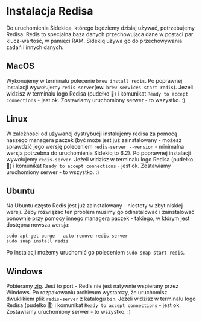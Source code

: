 # Instalacja Redisa

Do uruchomienia Sidekiqa, którego będziemy dzisiaj używać, potrzebujemy Redisa. Redis to specjalna baza danych przechowująca dane w postaci par klucz-wartość, w pamięci RAM. Sidekiq używa go do przechowywania zadań i innych danych.

## MacOS

Wykonujemy w terminalu polecenie `brew install redis`. Po poprawnej instalacji wywołujemy `redis-server`(ew. `brew services start redis`). Jeżeli widzisz w terminalu logo Redisa (pudełko 🙂) i komunikat `Ready to accept connections` - jest ok. Zostawiamy uruchomiony serwer - to wszystko. :)

## Linux

W zależności od używanej dystrybucji instalujemy redisa za pomocą naszego managera paczek (być może jest już zainstalowany - możesz sprawdzić jego wersję poleceniem `redis-server --version` - minimalna wersja potrzebna do uruchomienia Sidekiq to 6.2). Po poprawnej instalacji wywołujemy `redis-server`. Jeżeli widzisz w terminalu logo Redisa (pudełko 🙂) i komunikat `Ready to accept connections` - jest ok. Zostawiamy uruchomiony serwer - to wszystko. :)

## Ubuntu

Na Ubuntu często Redis jest już zainstalowany - niestety w zbyt niskiej wersji. Żeby rozwiązać ten problem musimy go odinstalować i zainstalować ponownie przy pomocy innego managera paczek - takiego, w którym jest dostępna nowsza wersja:

```
sudo apt-get purge --auto-remove redis-server
sudo snap install redis
```

Po instalacji możemy uruchomić go poleceniem `sudo snap start redis`.

## Windows

Pobieramy [zip](https://github.com/ZeroSlayer/redis-6.2.3-stable-windows-64bit/archive/refs/heads/master.zip). Jest to port - Redis nie jest natywnie wspierany przez Windows. Po rozpakowaniu archiwum wystarczy, że uruchomisz dwuklikiem plik `redis-server` z katalogu `bin`. Jeżeli widzisz w terminalu logo Redisa (pudełko 🙂) i komunikat `Ready to accept connections` - jest ok. Zostawiamy uruchomiony serwer - to wszystko. :)
